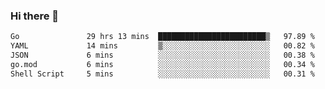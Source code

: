 ### Hi there 👋

<!--
**yeya24/yeya24** is a ✨ _special_ ✨ repository because its `README.md` (this file) appears on your GitHub profile.

Here are some ideas to get you started:

- 🔭 I’m currently working on ...
- 🌱 I’m currently learning ...
- 👯 I’m looking to collaborate on ...
- 🤔 I’m looking for help with ...
- 💬 Ask me about ...
- 📫 How to reach me: ...
- 😄 Pronouns: ...
- ⚡ Fun fact: ...
-->

<!--START_SECTION:waka-->

```txt
Go               29 hrs 13 mins  ████████████████████████▒   97.89 %
YAML             14 mins         ▒░░░░░░░░░░░░░░░░░░░░░░░░   00.82 %
JSON             6 mins          ░░░░░░░░░░░░░░░░░░░░░░░░░   00.38 %
go.mod           6 mins          ░░░░░░░░░░░░░░░░░░░░░░░░░   00.34 %
Shell Script     5 mins          ░░░░░░░░░░░░░░░░░░░░░░░░░   00.31 %
```

<!--END_SECTION:waka-->
